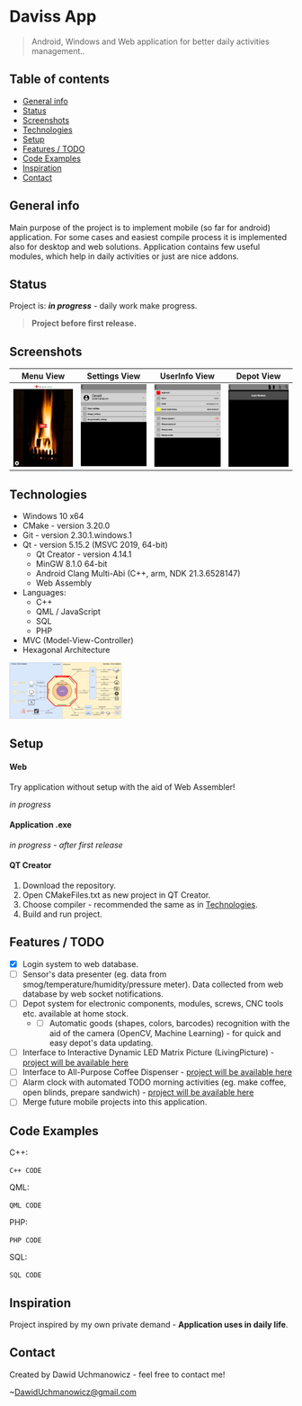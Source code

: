 # Daviss App
> Android, Windows and Web application for better daily activities management..

## Table of contents
* [General info](#general-info)
* [Status](#status)
* [Screenshots](#screenshots)
* [Technologies](#technologies)
* [Setup](#setup)
* [Features / TODO](#features--todo)
* [Code Examples](#code-examples)
* [Inspiration](#inspiration)
* [Contact](#contact)

## General info
Main purpose of the project is to implement mobile (so far for android) application. For some cases and easiest compile process it is implemented also for desktop and web solutions.
Application contains few useful modules, which help in daily activities or just are nice addons.

## Status
Project is: **_in progress_** - daily work make progress.

>**Project before first release.**

## Screenshots
Menu View | Settings View | UserInfo View | Depot View
--------- | ------------- | ------------- | ----------
<img src="./docs/images/ss_menuView.JPG" width="200"> | <img src="./docs/images/ss_settingsView.JPG" width="200"> | <img src="./docs/images/ss_settingsViewUser.JPG" width="200"> | <img src="./docs/images/ss_depotView.JPG" width="200">


## Technologies
* Windows 10 x64
* CMake - version 3.20.0
* Git - version 2.30.1.windows.1
* Qt - version 5.15.2 (MSVC 2019, 64-bit)
  - Qt Creator - version 4.14.1
  - MinGW 8.1.0 64-bit
  - Android Clang Multi-Abi (C++, arm, NDK 21.3.6528147)
  - Web Assembly
* Languages:
  - C++
  - QML / JavaScript
  - SQL
  - PHP
* MVC (Model-View-Controller)
* Hexagonal Architecture
<img src="./docs/architecture/Architecture.png" width="200" height="100">


## Setup

#### **Web**
Try application without setup with the aid of Web Assembler!

_in progress_

#### **Application .exe**

_in progress - after first release_

#### **QT Creator**
1. Download the repository.
2. Open CMakeFiles.txt as new project in QT Creator.
3. Choose compiler - recommended the same as in [Technologies](#technologies).
4. Build and run project.

## Features / TODO
* [x] Login system to web database.
* [ ] Sensor's data presenter (eg. data from smog/temperature/humidity/pressure meter). Data collected from web database by web socket notifications.
* [ ] Depot system for electronic components, modules, screws, CNC tools etc. available at home stock.  
  - *[ ] Automatic goods (shapes, colors, barcodes) recognition with the aid of the camera (OpenCV, Machine Learning) - for quick and easy depot's data updating.
* [ ] Interface to Interactive Dynamic LED Matrix Picture (LivingPicture) - [project will be available here]()
* [ ] Interface to All-Purpose Coffee Dispenser - [project will be available here]()
* [ ] Alarm clock with automated TODO morning activities (eg. make coffee, open blinds, prepare sandwich) - [project will be available here]()
* [ ] Merge future mobile projects into this application.

## Code Examples
C++:

`C++ CODE`

QML:

`QML CODE`

PHP:

`PHP CODE`

SQL:

`SQL CODE`


## Inspiration
Project inspired by my own private demand - **Application uses in daily life**. 

## Contact
Created by Dawid Uchmanowicz - feel free to contact me!

~<DawidUchmanowicz@gmail.com>
